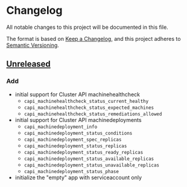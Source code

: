 # Changelog

All notable changes to this project will be documented in this file.

The format is based on [Keep a Changelog](https://keepachangelog.com/en/1.0.0/),
and this project adheres to [Semantic Versioning](https://semver.org/spec/v2.0.0.html).

## [Unreleased]

### Add

- initial support for Cluster API machinehealthcheck
  - `capi_machinehealthcheck_status_current_healthy`
  - `capi_machinehealthcheck_status_expected_machines`
  - `capi_machinehealthcheck_status_remediations_allowed`
- initial support for Cluster API machinedeployments
  - `capi_machinedeployment_info`
  - `capi_machinedeployment_status_conditions`
  - `capi_machinedeployment_spec_replicas`
  - `capi_machinedeployment_status_replicas`
  - `capi_machinedeployment_status_ready_replicas`
  - `capi_machinedeployment_status_available_replicas`
  - `capi_machinedeployment_status_unavailable_replicas`
  - `capi_machinedeployment_status_phase`
- initialize the "empty" app with serviceaccount only

[Unreleased]: https://github.com/giantswarm/{APP-NAME}/tree/main
